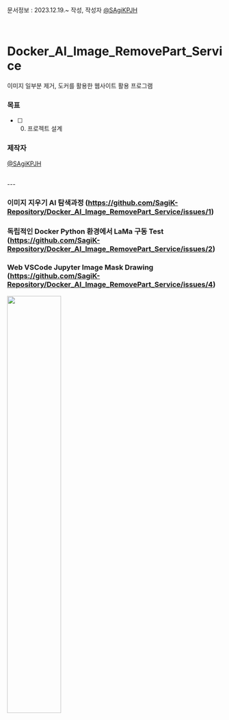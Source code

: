문서정보 : 2023.12.19.~ 작성, 작성자 [@SAgiKPJH](https://github.com/SAgiKPJH)

<br>

# Docker_AI_Image_RemovePart_Service
이미지 일부분 제거, 도커를 활용한 웹사이트 활용 프로그램

### 목표
- [ ] 0. 프로젝트 설계

### 제작자
[@SAgiKPJH](https://github.com/SAgiKPJH)

<br>
---
<br>

### 이미지 지우기 AI 탐색과정 (https://github.com/SagiK-Repository/Docker_AI_Image_RemovePart_Service/issues/1)
### 독립적인 Docker Python 환경에서 LaMa 구동 Test (https://github.com/SagiK-Repository/Docker_AI_Image_RemovePart_Service/issues/2)
### Web VSCode Jupyter Image Mask Drawing (https://github.com/SagiK-Repository/Docker_AI_Image_RemovePart_Service/issues/4)
<img src="https://github.com/SagiK-Repository/Docker_AI_Image_RemovePart_Service/assets/66783849/f926b56a-1e32-4519-a533-f15684f270ad" width=50%/>
